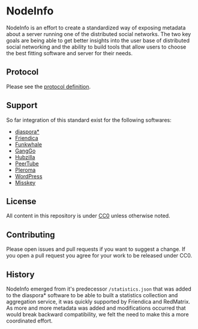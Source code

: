 # NodeInfo

NodeInfo is an effort to create a standardized way of exposing metadata
about a server running one of the distributed social networks. The two key
goals are being able to get better insights into the user base of distributed
social networking and the ability to build tools that allow users to choose
the best fitting software and server for their needs.


## Protocol

Please see the [protocol definition](PROTOCOL.md).

## Support

So far integration of this standard exist for the following softwares:

* [diaspora*](https://diasporafoundation.org)
* [Friendica](https://friendi.ca)
* [Funkwhale](https://funkwhale.audio)
* [GangGo](https://ganggo.github.io)
* [Hubzilla](https://hubzilla.org)
* [PeerTube](https://joinpeertube.org)
* [Pleroma](https://pleroma.social)
* [WordPress](https://wordpress.org/plugins/nodeinfo/)
* [Misskey](https://misskey.xyz)

## License

All content in this repository is under [CC0](http://creativecommons.org/publicdomain/zero/1.0/) unless otherwise noted.

## Contributing

Please open issues and pull requests if you want to suggest a change.
If you open a pull request you agree for your work to be released under
CC0.

## History

NodeInfo emerged from it's predecessor `/statistics.json` that was added
to the diaspora* software to be able to built a statistics collection and
aggregation service, it was quickly supported by Friendica and RedMatrix.
As more and more metadata was added and modifications occurred that would
break backward compatibility, we felt the need to make this a more coordinated
effort.


